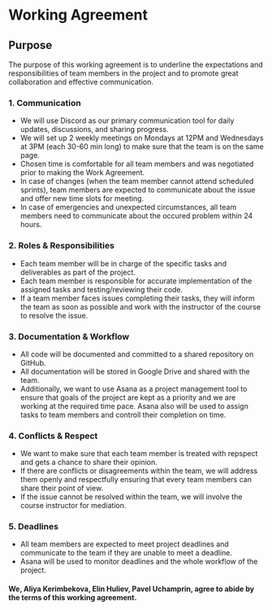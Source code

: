 # Working Agreement

## Purpose
The purpose of this working agreement is to underline the expectations and responsibilities of team members in the project and to promote great collaboration and effective communication.

### 1. Communication
- We will use Discord as our primary communication tool for daily updates, discussions, and sharing progress. 
- We will set up 2 weekly meetings on Mondays at 12PM and Wednesdays at 3PM (each 30-60 min long) to make sure that the team is on the same page. 
- Chosen time is comfortable for all team members and was negotiated prior to making the Work Agreement.
- In case of changes (when the team member cannot attend scheduled sprints), team members are expected to communicate about the issue and offer new time slots for meeting.
- In case of emergencies and unexpected circumstances, all team members need to communicate about the occured problem within 24 hours.

### 2. Roles & Responsibilities
- Each team member will be in charge of the specific tasks and deliverables as part of the project.
- Each team member is responsible for accurate implementation of the assigned tasks and testing/reviewing their code.
- If a team member faces issues completing their tasks, they will inform the team as soon as possible and work with the instructor of the course to resolve the issue. 


### 3. Documentation & Workflow
- All code will be documented and committed to a shared repository on GitHub.
- All documentation will be stored in Google Drive and shared with the team.
- Additionally, we want to use Asana as a project management tool to ensure that goals of the project are kept as a priority and we are working at the required time pace. Asana also will be used to assign tasks to team members and controll their completion on time.

### 4. Conflicts & Respect
- We want to make sure that each team member is treated with repspect and gets a chance to share their opinion.
- If there are conflicts or disagreements within the team, we will address them openly and respectfully ensuring that every team members can share their point of view.
- If the issue cannot be resolved within the team, we will involve the course instructor for mediation.

### 5. Deadlines
- All team members are expected to meet project deadlines and communicate to the team if they are unable to meet a deadline.
- Asana will be used to monitor deadlines and the whole workflow of the project.


#### We, Aliya Kerimbekova, Elin Huliev, Pavel Uchamprin, agree to abide by the terms of this working agreement.
